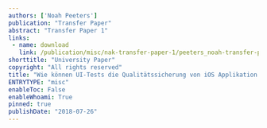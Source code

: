 ```yaml
---
authors: ['Noah Peeters']
publication: "Transfer Paper"
abstract: "Transfer Paper 1"
links:
 - name: download
   link: /publication/misc/nak-transfer-paper-1/peeters_noah-transfer-paper-1.pdf
shorttitle: "University Paper"
copyright: "All rights reserved"
title: "Wie können UI-Tests die Qualitätssicherung von iOS Applikation verbessern?"
ENTRYTYPE: "misc"
enableToc: False
enableWhoami: True
pinned: true
publishDate: "2018-07-26"
---
```

